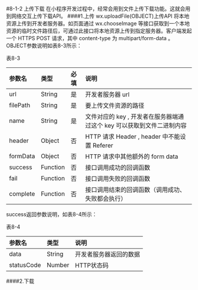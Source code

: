 #8-1-2 上传下载
在小程序开发过程中，经常会用到文件上传下载功能。这就会用到网络交互上传下载API。
####1.上传
wx.uploadFile(OBJECT)上传API
将本地资源上传到开发者服务器。如页面通过 wx.chooseImage 等接口获取到一个本地资源的临时文件路径后，可通过此接口将本地资源上传到指定服务器。客户端发起一个 HTTPS POST 请求，其中 content-type 为 multipart/form-data 。
OBJECT参数说明如表8-3所示：

表8-3

| 参数名 | 类型 | 必填 | 说明 |
| :--- | :--- | :--- | :--- |
| url | String | 是 | 开发者服务器 url |
| filePath | String | 是 | 要上传文件资源的路径 |
| name | String | 是 | 文件对应的 key , 开发者在服务器端通过这个 key 可以获取到文件二进制内容 |
| header | Object | 否 | HTTP 请求 Header , header 中不能设置 Referer |
| formData | Object | 否 | HTTP 请求中其他额外的 form data |
| success | Function | 否 | 接口调用成功的回调函数 |
| fail | Function | 否 | 接口调用失败的回调函数 |
| complete | Function | 否 | 接口调用结束的回调函数（调用成功、失败都会执行） |

success返回参数说明，如表8-4所示：

表8-4

| 参数名 | 类型 | 说明 |
| :--- | :--- | :--- |
| data | String | 开发者服务器返回的数据 |
| statusCode | Number | HTTP状态码 |



####2.下载
